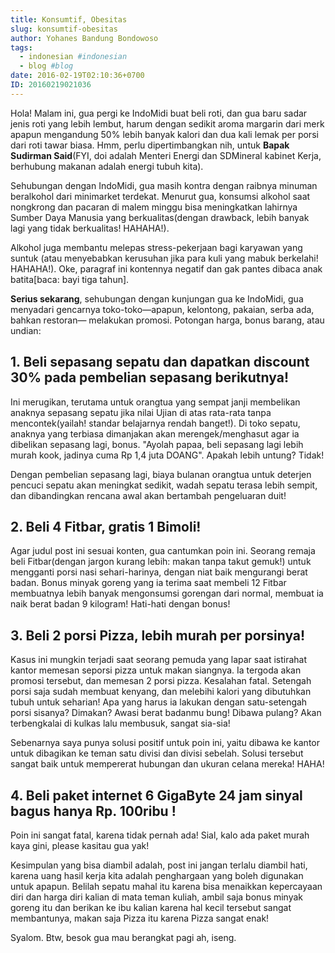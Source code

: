 ```yaml
---
title: Konsumtif, Obesitas
slug: konsumtif-obesitas
author: Yohanes Bandung Bondowoso
tags:
  - indonesian #indonesian
  - blog #blog
date: 2016-02-19T02:10:36+0700
ID: 20160219021036
---
```


Hola! Malam ini, gua pergi ke IndoMidi buat beli roti, dan gua baru sadar jenis roti yang lebih lembut, harum dengan sedikit aroma margarin dari merk apapun mengandung 50% lebih banyak kalori dan dua kali lemak per porsi dari roti tawar biasa. Hmm, perlu dipertimbangkan nih, untuk **Bapak Sudirman Said**(FYI, doi adalah Menteri Energi dan SDMineral kabinet Kerja, berhubung makanan adalah energi tubuh kita).

Sehubungan dengan IndoMidi, gua masih kontra dengan raibnya minuman beralkohol dari minimarket terdekat. Menurut gua, konsumsi alkohol saat nongkrong dan pacaran di malem minggu bisa meningkatkan lahirnya Sumber Daya Manusia yang berkualitas(dengan drawback, lebih banyak lagi yang tidak berkualitas! HAHAHA!).

Alkohol juga membantu melepas stress-pekerjaan bagi karyawan yang suntuk (atau menyebabkan kerusuhan jika para kuli yang mabuk berkelahi! HAHAHA!). Oke, paragraf ini kontennya negatif dan gak pantes dibaca anak batita[baca: bayi tiga tahun].

**Serius sekarang**, sehubungan dengan kunjungan gua ke IndoMidi, gua menyadari gencarnya toko-toko—apapun, kelontong, pakaian, serba ada, bahkan restoran— melakukan promosi. Potongan harga, bonus barang, atau undian:

## 1. Beli sepasang sepatu dan dapatkan discount 30% pada pembelian sepasang berikutnya!

Ini merugikan, terutama untuk orangtua yang sempat janji membelikan anaknya sepasang sepatu jika nilai Ujian di atas rata-rata tanpa mencontek(yailah! standar belajarnya rendah banget!). Di toko sepatu, anaknya yang terbiasa dimanjakan akan merengek/menghasut agar ia dibelikan sepasang lagi, bonus. "Ayolah papaa, beli sepasang lagi lebih murah kook, jadinya cuma Rp 1,4 juta DOANG". Apakah lebih untung? Tidak!

Dengan pembelian sepasang lagi, biaya bulanan orangtua untuk deterjen pencuci sepatu akan meningkat sedikit, wadah sepatu terasa lebih sempit, dan dibandingkan rencana awal akan bertambah pengeluaran duit!

## 2. Beli 4 Fitbar, gratis 1 Bimoli!

Agar judul post ini sesuai konten, gua cantumkan poin ini. Seorang remaja beli Fitbar(dengan jargon kurang lebih: makan tanpa takut gemuk!) untuk mengganti porsi nasi sehari-harinya, dengan niat baik mengurangi berat badan. Bonus minyak goreng yang ia terima saat membeli 12 Fitbar membuatnya lebih banyak mengonsumsi gorengan dari normal, membuat ia naik berat badan 9 kilogram! Hati-hati dengan bonus!

## 3. Beli 2 porsi Pizza, lebih murah per porsinya!

Kasus ini mungkin terjadi saat seorang pemuda yang lapar saat istirahat kantor memesan seporsi pizza untuk makan siangnya. Ia tergoda akan promosi tersebut, dan memesan 2 porsi pizza. Kesalahan fatal. Setengah porsi saja sudah membuat kenyang, dan melebihi kalori yang dibutuhkan tubuh untuk seharian! Apa yang harus ia lakukan dengan satu-setengah porsi sisanya? Dimakan? Awasi berat badanmu bung! Dibawa pulang? Akan terbengkalai di kulkas lalu membusuk, sangat sia-sia!

Sebenarnya saya punya solusi positif untuk poin ini, yaitu dibawa ke kantor untuk dibagikan ke teman satu divisi dan divisi sebelah. Solusi tersebut sangat baik untuk mempererat hubungan dan ukuran celana mereka! HAHA!

## 4. Beli paket internet 6 GigaByte 24 jam sinyal bagus hanya Rp. 100ribu !

Poin ini sangat fatal, karena tidak pernah ada! Sial, kalo ada paket murah kaya gini, please kasitau gua yak!

Kesimpulan yang bisa diambil adalah, post ini jangan terlalu diambil hati, karena uang hasil kerja kita adalah penghargaan yang boleh digunakan untuk apapun. Belilah sepatu mahal itu karena bisa menaikkan kepercayaan diri dan harga diri kalian di mata teman kuliah, ambil saja bonus minyak goreng itu dan berikan ke ibu kalian karena hal kecil tersebut sangat membantunya, makan saja Pizza itu karena Pizza sangat enak!

Syalom. Btw, besok gua mau berangkat pagi ah, iseng.